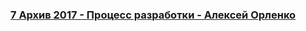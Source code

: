 ### [7 Архив 2017 - Процесс разработки - Алексей Орленко](https://www.youtube.com/watch?v=FMFRl1xkhjU)

